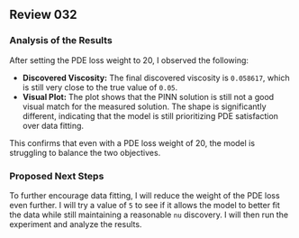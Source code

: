 ## Review 032

### Analysis of the Results

After setting the PDE loss weight to 20, I observed the following:

*   **Discovered Viscosity:** The final discovered viscosity is `0.058617`, which is still very close to the true value of `0.05`.
*   **Visual Plot:** The plot shows that the PINN solution is still not a good visual match for the measured solution. The shape is significantly different, indicating that the model is still prioritizing PDE satisfaction over data fitting.

This confirms that even with a PDE loss weight of 20, the model is struggling to balance the two objectives.

### Proposed Next Steps

To further encourage data fitting, I will reduce the weight of the PDE loss even further. I will try a value of `5` to see if it allows the model to better fit the data while still maintaining a reasonable `nu` discovery. I will then run the experiment and analyze the results.
